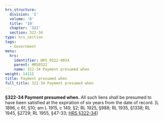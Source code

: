 ```yaml
---
hrs_structure:
  division: '1'
  volume: '6'
  title: '19'
  chapter: '322'
  section: 322-34
type: hrs_section
tags:
  - Government
menu:
  hrs:
    identifier: HRS_0322-0034
    parent: HRS0322
    name: 322-34 Payment presumed when
weight: 14115
title: Payment presumed when
full_title: 322-34 Payment presumed when
---
```

**§322-34 Payment presumed when.** All such liens shall be presumed to have been satisfied at the expiration of six years from the date of record. [L 1896, c 61, §10; am L 1915, c 149, §2; RL 1925, §988; RL 1935, §1338; RL 1945, §2729; RL 1955, §47-33; [HRS §322-34](/title-19/chapter-322/section-322-34/)]